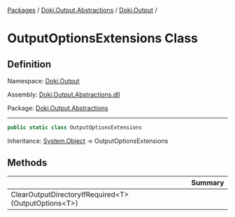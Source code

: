 [Packages](../../README.md) / [Doki.Output.Abstractions](../README.md) / [Doki.Output](README.md) / 

# OutputOptionsExtensions Class

## Definition

Namespace: [Doki.Output](README.md)

Assembly: [Doki.Output.Abstractions.dll](../README.md)

Package: [Doki.Output.Abstractions](https://www.nuget.org/packages/Doki.Output.Abstractions)

---

```csharp
public static class OutputOptionsExtensions
```

Inheritance: [System.Object](https://learn.microsoft.com/en-us/dotnet/api/System.Object) → OutputOptionsExtensions

## Methods

|   |Summary|
|---|---|
|ClearOutputDirectoryIfRequired&lt;T&gt;(OutputOptions&lt;T&gt;)||


